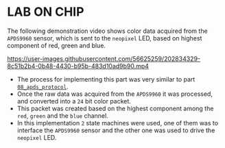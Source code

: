 # LAB ON CHIP

The following demonstration video shows color data acquired from the `APDS9960` sensor, which is sent to the `neopixel` LED, based on highest component of
red, green and blue.


https://user-images.githubusercontent.com/56625259/202834329-8c51b2b4-0b48-4430-b95b-483d10ad9b90.mp4

- The process for implementing this part was very similar to part [`08_apds_protocol`](https://github.com/Ruturajn/Lab2b-esp/tree/main/lab2b_parts/08_apds_protocol).
- Once the raw data was acquired from the `APDS9960` it was processed, and converted into a `24` bit color packet.
- This packet was created based on the highest component among the `red`, `green` and the `blue` channel.
- In this implementation `2` state machines were used, one of them was to interface the `APDS9960` sensor and the other one was used to drive the `neopixel` LED.
